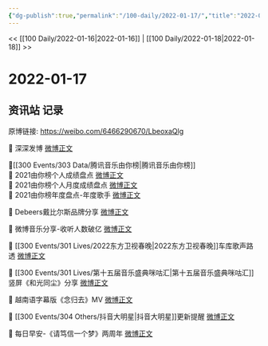 ```yaml
---
{"dg-publish":true,"permalink":"/100-daily/2022-01-17/","title":"2022-01-17"}
---
```



<< [[100 Daily/2022-01-16\|2022-01-16]] | [[100 Daily/2022-01-18\|2022-01-18]] >>

# 2022-01-17

## 资讯站 记录

原博链接: https://weibo.com/6466290670/LbeoxaQlg

💫 深深发博 [微博正文](https://m.weibo.cn/6466290670/4726590686890603)

🌟[[300 Events/303 Data/腾讯音乐由你榜\|腾讯音乐由你榜]]  
💫 2021由你榜个人成绩盘点 [微博正文](https://m.weibo.cn/6466290670/4726587729122075)  
💫 2021由你榜个人月度成绩盘点 [微博正文](https://m.weibo.cn/6466290670/4726593413451375)  
💫 2021由你榜年度盘点-年度歌手 [微博正文](https://m.weibo.cn/6466290670/4726588056538281)

💫 Debeers戴比尔斯品牌分享 [微博正文](https://m.weibo.cn/2464641902/4726725332964252)

💫 微博音乐分享-收听人数破亿 [微博正文](https://m.weibo.cn/3252743925/4726583232828113)

💫 [[300 Events/301 Lives/2022东方卫视春晚\|2022东方卫视春晚]]车库歌声路透 [微博正文](https://m.weibo.cn/6466290670/4726611196775534)

💫 [[300 Events/301 Lives/第十五届音乐盛典咪咕汇\|第十五届音乐盛典咪咕汇]]竖屏《和光同尘》分享 [微博正文](https://m.weibo.cn/6466290670/4726689358156477)

💫 越南语字幕版《念归去》MV [微博正文](https://m.weibo.cn/6466290670/4726691514289269)

💫 [[300 Events/304 Others/抖音大明星\|抖音大明星]]更新提醒 [微博正文](https://m.weibo.cn/6466290670/4726705748446627)

💫 每日早安-《请笃信一个梦》两周年 [微博正文](https://m.weibo.cn/6466290670/4726536639088896)
